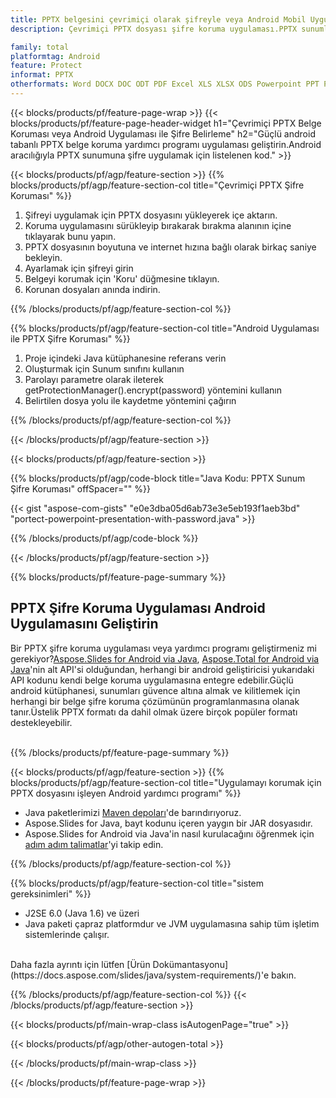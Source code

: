 ```yaml
---
title: PPTX belgesini çevrimiçi olarak şifreyle veya Android Mobil Uygulamalarını kullanarak koruyun
description: Çevrimiçi PPTX dosyası şifre koruma uygulaması.PPTX sunumlarına şifre koruması uygulamak için Android API Java kodu.

family: total
platformtag: Android
feature: Protect
informat: PPTX
otherformats: Word DOCX DOC ODT PDF Excel XLS XLSX ODS Powerpoint PPT PPTX ODP
---
```

{{< blocks/products/pf/feature-page-wrap >}}
{{< blocks/products/pf/feature-page-header-widget h1="Çevrimiçi PPTX Belge Koruması veya Android Uygulaması ile Şifre Belirleme" h2="Güçlü android tabanlı PPTX belge koruma yardımcı programı uygulaması geliştirin.Android aracılığıyla PPTX sunumuna şifre uygulamak için listelenen kod." >}}

{{< blocks/products/pf/agp/feature-section >}}
{{% blocks/products/pf/agp/feature-section-col title="Çevrimiçi PPTX Şifre Koruması" %}}

1. Şifreyi uygulamak için PPTX dosyasını yükleyerek içe aktarın.
1. Koruma uygulamasını sürükleyip bırakarak bırakma alanının içine tıklayarak bunu yapın.
1. PPTX dosyasının boyutuna ve internet hızına bağlı olarak birkaç saniye bekleyin.
1. Ayarlamak için şifreyi girin
1. Belgeyi korumak için 'Koru' düğmesine tıklayın.
1. Korunan dosyaları anında indirin.

{{% /blocks/products/pf/agp/feature-section-col %}}

{{% blocks/products/pf/agp/feature-section-col title="Android Uygulaması ile PPTX Şifre Koruması" %}}

1. Proje içindeki Java kütüphanesine referans verin
1. Oluşturmak için Sunum sınıfını kullanın
1. Parolayı parametre olarak ileterek getProtectionManager().encrypt(password) yöntemini kullanın
1. Belirtilen dosya yolu ile kaydetme yöntemini çağırın

{{% /blocks/products/pf/agp/feature-section-col %}}

{{< /blocks/products/pf/agp/feature-section >}}

{{< blocks/products/pf/agp/feature-section >}}

{{% blocks/products/pf/agp/code-block title="Java Kodu: PPTX Sunum Şifre Koruması" offSpacer="" %}}

{{< gist "aspose-com-gists" "e0e3dba05d6ab73e3e5eb193f1aeb3bd" "portect-powerpoint-presentation-with-password.java" >}}

{{% /blocks/products/pf/agp/code-block %}}

{{< /blocks/products/pf/agp/feature-section >}}

{{% blocks/products/pf/feature-page-summary %}}

<h2>PPTX Şifre Koruma Uygulaması Android Uygulamasını Geliştirin</h2>

Bir PPTX şifre koruma uygulaması veya yardımcı programı geliştirmeniz mi gerekiyor?[Aspose.Slides for Android via Java](https://products.aspose.com/slides/tr/android-java/), [Aspose.Total for Android via Java](https://products.aspose.com/total/tr/android-java/)'nin alt API'si olduğundan, herhangi bir android geliştiricisi yukarıdaki API kodunu kendi belge koruma uygulamasına entegre edebilir.Güçlü android kütüphanesi, sunumları güvence altına almak ve kilitlemek için herhangi bir belge şifre koruma çözümünün programlanmasına olanak tanır.Üstelik PPTX formatı da dahil olmak üzere birçok popüler formatı destekleyebilir.<br /><br />

{{% /blocks/products/pf/feature-page-summary %}}

{{< blocks/products/pf/agp/feature-section >}}
{{% blocks/products/pf/agp/feature-section-col title="Uygulamayı korumak için PPTX dosyasını işleyen Android yardımcı programı" %}}

- Java paketlerimizi [Maven depoları](https://releases.aspose.com/java/repo/com/aspose/aspose-slides/)'de barındırıyoruz. 
- Aspose.Slides for Java, bayt kodunu içeren yaygın bir JAR dosyasıdır.
- Aspose.Slides for Android via Java'in nasıl kurulacağını öğrenmek için [adım adım talimatlar](https://docs.aspose.com/slides/java/installation/#install-aspose-slides-for-java-from-maven-repository)'yi takip edin.

{{% /blocks/products/pf/agp/feature-section-col %}}

{{% blocks/products/pf/agp/feature-section-col title="sistem gereksinimleri" %}}

- J2SE 6.0 (Java 1.6) ve üzeri
- Java paketi çapraz platformdur ve JVM uygulamasına sahip tüm işletim sistemlerinde çalışır.

<br />
Daha fazla ayrıntı için lütfen [Ürün Dokümantasyonu](https://docs.aspose.com/slides/java/system-requirements/)'e bakın.

{{% /blocks/products/pf/agp/feature-section-col %}}
{{< /blocks/products/pf/agp/feature-section >}}

{{< blocks/products/pf/main-wrap-class isAutogenPage="true" >}}

{{< blocks/products/pf/agp/other-autogen-total >}}

{{< /blocks/products/pf/main-wrap-class >}}

{{< /blocks/products/pf/feature-page-wrap >}}